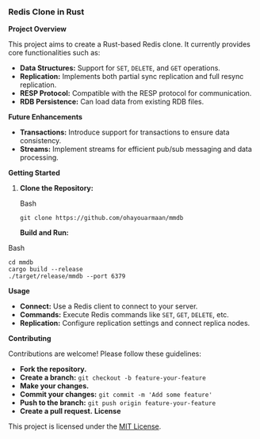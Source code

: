 ### **Redis Clone in Rust**

**Project Overview**

This project aims to create a Rust-based Redis clone. It currently provides core functionalities such as:

-   **Data Structures:** Support for `SET`, `DELETE`, and `GET` operations.
-   **Replication:** Implements both partial sync replication and full resync replication.
-   **RESP Protocol:** Compatible with the RESP protocol for communication.
-   **RDB Persistence:** Can load data from existing RDB files.

**Future Enhancements**

-   **Transactions:** Introduce support for transactions to ensure data consistency.
-   **Streams:** Implement streams for efficient pub/sub messaging and data processing.

**Getting Started**

1.  **Clone the Repository:**
    
    Bash
    
    ```
    git clone https://github.com/ohayouarmaan/mmdb
    
    ```
    
    **Build and Run:**

Bash

```
cd mmdb
cargo build --release
./target/release/mmdb --port 6379

```

**Usage**

-   **Connect:** Use a Redis client to connect to your server.
-   **Commands:** Execute Redis commands like `SET`, `GET`, `DELETE`, etc.
-   **Replication:** Configure replication settings and connect replica nodes.

**Contributing**

Contributions are welcome! Please follow these guidelines:

-   **Fork the repository.**
-   **Create a branch:**  `git checkout -b feature-your-feature`
-   **Make your changes.**
-   **Commit your changes:**  `git commit -m 'Add some feature'`
-   **Push to the branch:**  `git push origin feature-your-feature`
-   **Create a pull request.**
**License**

This project is licensed under the [MIT License](https://www.google.com/url?sa=E&source=gmail&q=https://opensource.org/licenses/MIT).
